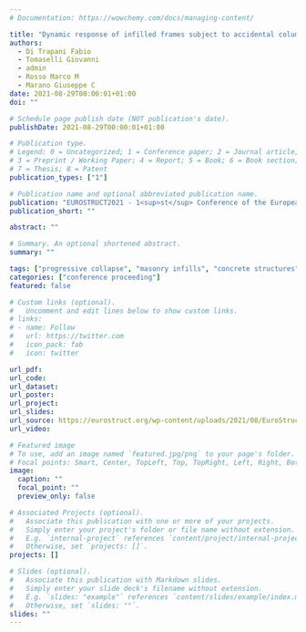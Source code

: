 ```yaml
---
# Documentation: https://wowchemy.com/docs/managing-content/

title: "Dynamic response of infilled frames subject to accidental column losses"
authors:
  - Di Trapani Fabio
  - Tomaselli Giovanni
  - admin
  - Rosso Marco M
  - Marano Giuseppe C
date: 2021-08-29T00:00:01+01:00
doi: ""

# Schedule page publish date (NOT publication's date).
publishDate: 2021-08-29T00:00:01+01:00

# Publication type.
# Legend: 0 = Uncategorized; 1 = Conference paper; 2 = Journal article;
# 3 = Preprint / Working Paper; 4 = Report; 5 = Book; 6 = Book section;
# 7 = Thesis; 8 = Patent
publication_types: ["1"]

# Publication name and optional abbreviated publication name.
publication: "EUROSTRUCT2021 - 1<sup>st</sup> Conference of the European Association on Quality Control of Bridges and Structures, 29<sup>th</sup>-1<sup>st</sup> September 2021 | Padua (Italy)"
publication_short: ""

abstract: ""

# Summary. An optional shortened abstract.
summary: ""

tags: ["progressive collapse", "masonry infills", "concrete structures", "OpenSees", "non-linear dynamic analysis"]
categories: ["conference proceeding"]
featured: false

# Custom links (optional).
#   Uncomment and edit lines below to show custom links.
# links:
# - name: Follow
#   url: https://twitter.com
#   icon_pack: fab
#   icon: twitter

url_pdf:
url_code:
url_dataset:
url_poster:
url_project:
url_slides:
url_source: https://eurostruct.org/wp-content/uploads/2021/08/EuroStruct_TechProgramme_Final.pdf
url_video:

# Featured image
# To use, add an image named `featured.jpg/png` to your page's folder. 
# Focal points: Smart, Center, TopLeft, Top, TopRight, Left, Right, BottomLeft, Bottom, BottomRight.
image:
  caption: ""
  focal_point: ""
  preview_only: false

# Associated Projects (optional).
#   Associate this publication with one or more of your projects.
#   Simply enter your project's folder or file name without extension.
#   E.g. `internal-project` references `content/project/internal-project/index.md`.
#   Otherwise, set `projects: []`.
projects: []

# Slides (optional).
#   Associate this publication with Markdown slides.
#   Simply enter your slide deck's filename without extension.
#   E.g. `slides: "example"` references `content/slides/example/index.md`.
#   Otherwise, set `slides: ""`.
slides: ""
---
```

